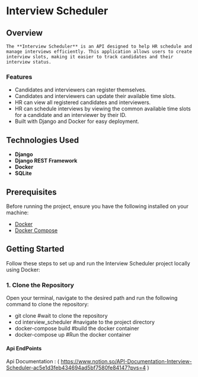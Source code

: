 # Interview Scheduler

## Overview

    The **Interview Scheduler** is an API designed to help HR schedule and manage interviews efficiently. This application allows users to create interview slots, making it easier to track candidates and their interview status.

### Features

- Candidates and interviewers can register themselves.
- Candidates and interviewers can update their available time slots.
- HR can view all registered candidates and interviewers.
- HR can schedule interviews by viewing the common available time slots for a candidate and an interviewer by their ID.
- Built with Django and Docker for easy deployment.

## Technologies Used

- **Django**
- **Django REST Framework**
- **Docker**
- **SQLite**

## Prerequisites

Before running the project, ensure you have the following installed on your machine:

- [Docker](https://www.docker.com/get-started)
- [Docker Compose](https://docs.docker.com/compose/)

## Getting Started

Follow these steps to set up and run the Interview Scheduler project locally using Docker:

### 1. Clone the Repository

Open your terminal, navigate to the desired path and run the following command to clone the repository:

- git clone <your-github-repo-url>  #wait to clone the repository
- cd interview_scheduler            #navigate to the project directory
- docker-compose build              #build the docker container
- docker-compose up                 #Run the docker container

#### Api EndPoints

Api Documentation : ( https://www.notion.so/API-Documentation-Interview-Scheduler-ac5e1d3feb434694ad5bf7580fe84147?pvs=4 )